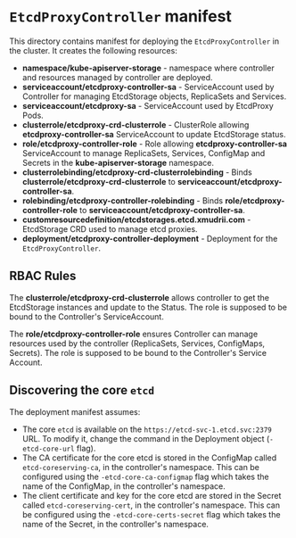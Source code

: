 # `EtcdProxyController` manifest

This directory contains manifest for deploying the `EtcdProxyController` in the cluster. It creates the following resources:
* **namespace/kube-apiserver-storage** - namespace where controller and resources managed by controller are deployed.
* **serviceaccount/etcdproxy-controller-sa** - ServiceAccount used by Controller for managing EtcdStorage objects, ReplicaSets and Services.
* **serviceaccount/etcdproxy-sa** - ServiceAccount used by EtcdProxy Pods.
* **clusterrole/etcdproxy-crd-clusterrole** - ClusterRole allowing **etcdproxy-controller-sa** ServiceAccount to update EtcdStorage status.
* **role/etcdproxy-controller-role** - Role allowing **etcdproxy-controller-sa** ServiceAccount to manage ReplicaSets, Services, ConfigMap and Secrets in the **kube-apiserver-storage** namespace.
* **clusterrolebinding/etcdproxy-crd-clusterrolebinding** - Binds **clusterrole/etcdproxy-crd-clusterrole** to **serviceaccount/etcdproxy-controller-sa**.
* **rolebinding/etcdproxy-controller-rolebinding** - Binds **role/etcdproxy-controller-role** to **serviceaccount/etcdproxy-controller-sa**.
* **customresourcedefinition/etcdstorages.etcd.xmudrii.com** - EtcdStorage CRD used to manage etcd proxies.
* **deployment/etcdproxy-controller-deployment** - Deployment for the `EtcdProxyController`.

## RBAC Rules

The **clusterrole/etcdproxy-crd-clusterrole** allows controller to get the EtcdStorage instances and update to the Status.
The role is supposed to be bound to the Controller's ServiceAccount.

The **role/etcdproxy-controller-role** ensures Controller can manage resources used by the controller (ReplicaSets, Services, ConfigMaps, Secrets). The role is supposed to be bound to the Controller's Service Account.

## Discovering the core `etcd`

The deployment manifest assumes:
* The core `etcd` is available on the `https://etcd-svc-1.etcd.svc:2379` URL. To modify it, change the command in the Deployment object (`-etcd-core-url` flag).
* The CA certificate for the core etcd is stored in the ConfigMap called `etcd-coreserving-ca`, in the controller's namespace. This can be configured using the `-etcd-core-ca-configmap` flag which takes the name of the ConfigMap, in the controller's namespace.
* The client certificate and key for the core etcd are stored in the Secret called `etcd-coreserving-cert`, in the controller's namespace. This can be configured using the `-etcd-core-certs-secret` flag which takes the name of the Secret, in the controller's namespace.